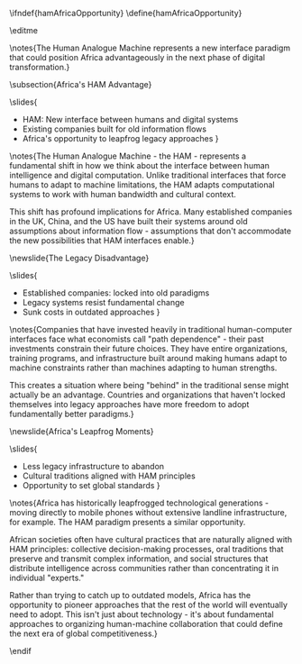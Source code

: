 \ifndef{hamAfricaOpportunity}
\define{hamAfricaOpportunity}

\editme

\notes{The Human Analogue Machine represents a new interface paradigm that could position Africa advantageously in the next phase of digital transformation.}

\subsection{Africa's HAM Advantage}

\slides{
* HAM: New interface between humans and digital systems
* Existing companies built for old information flows
* Africa's opportunity to leapfrog legacy approaches
}

\notes{The Human Analogue Machine - the HAM - represents a fundamental shift in how we think about the interface between human intelligence and digital computation. Unlike traditional interfaces that force humans to adapt to machine limitations, the HAM adapts computational systems to work with human bandwidth and cultural context.

This shift has profound implications for Africa. Many established companies in the UK, China, and the US have built their systems around old assumptions about information flow - assumptions that don't accommodate the new possibilities that HAM interfaces enable.}

\newslide{The Legacy Disadvantage}

\slides{
* Established companies: locked into old paradigms
* Legacy systems resist fundamental change
* Sunk costs in outdated approaches
}

\notes{Companies that have invested heavily in traditional human-computer interfaces face what economists call "path dependence" - their past investments constrain their future choices. They have entire organizations, training programs, and infrastructure built around making humans adapt to machine constraints rather than machines adapting to human strengths.

This creates a situation where being "behind" in the traditional sense might actually be an advantage. Countries and organizations that haven't locked themselves into legacy approaches have more freedom to adopt fundamentally better paradigms.}

\newslide{Africa's Leapfrog Moments}

\slides{
* Less legacy infrastructure to abandon
* Cultural traditions aligned with HAM principles
* Opportunity to set global standards
}

\notes{Africa has historically leapfrogged technological generations - moving directly to mobile phones without extensive landline infrastructure, for example. The HAM paradigm presents a similar opportunity.

African societies often have cultural practices that are naturally aligned with HAM principles: collective decision-making processes, oral traditions that preserve and transmit complex information, and social structures that distribute intelligence across communities rather than concentrating it in individual "experts."

Rather than trying to catch up to outdated models, Africa has the opportunity to pioneer approaches that the rest of the world will eventually need to adopt. This isn't just about technology - it's about fundamental approaches to organizing human-machine collaboration that could define the next era of global competitiveness.} 

\endif
